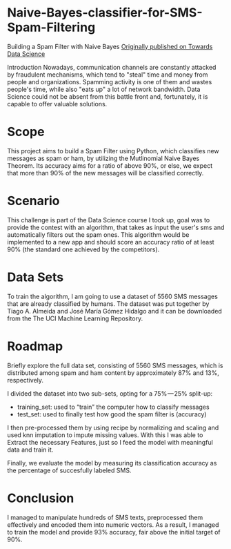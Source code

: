 # Naive-Bayes-classifier-for-SMS-Spam-Filtering

Building a Spam Filter with Naive Bayes
[Originally published on Towards Data Science](https://towardsdatascience.com/how-to-build-and-apply-naive-bayes-classification-for-spam-filtering-2b8d3308501)

Introduction
Nowadays, communication channels are constantly attacked by fraudulent mechanisms, which tend to "steal" time and money from people and organizations. Spamming activity is one of them and wastes people's time, while also "eats up" a lot of network bandwidth. Data Science could not be absent from this battle front and, fortunately, it is capable to offer valuable solutions.

# Scope
This project aims to build a Spam Filter using Python, which classifies new messages as spam or ham, by utilizing the Mutlinomial Naive Bayes Theorem. Its accuracy aims for a ratio of above 90%, or else, we expect that more than 90% of the new messages will be classified correctly.

# Scenario
This challenge is part of the Data Science course I took up, goal was to provide the contest with an algorithm, that takes as input the user's sms and automatically filters out the spam ones. This algorithm would be implemented to a new app and should score an accuracy ratio of at least 90% (the standard one achieved by the competitors).

# Data Sets
To train the algorithm, I am going to use a dataset of 5560 SMS messages that are already classified by humans. The dataset was put together by Tiago A. Almeida and José María Gómez Hidalgo and it can be downloaded from the The UCI Machine Learning Repository.

# Roadmap
Briefly explore the full data set, consisting of 5560 SMS messages, which is distributed among spam and ham content by approximately 87% and 13%, respectively.

I divided the dataset into two sub-sets, opting for a 75% — 25% split-up:

- training_set: used to “train” the computer how to classify messages
- test_set: used to finally test how good the spam filter is (accuracy)

I then pre-processed them by using recipe by normalizing and scaling and used knn imputation to impute missing values. With this I was able to Extract the necessary Features, just so I feed the model with meaningful data and train it.

Finally, we evaluate the model by measuring its classification accuracy as the percentage of succesfully labeled SMS.

# Conclusion
I managed to manipulate hundreds of SMS texts, preprocessed them effectively and encoded them into numeric vectors. As a result, I managed to train the model and provide 93% accuracy, fair above the initial target of 90%.

